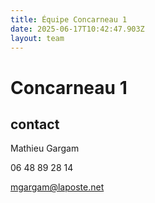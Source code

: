 ```yaml
---
title: Équipe Concarneau 1
date: 2025-06-17T10:42:47.903Z
layout: team
---
```


# Concarneau 1



## contact 

Mathieu Gargam

 06 48 89 28 14

mgargam@laposte.net

